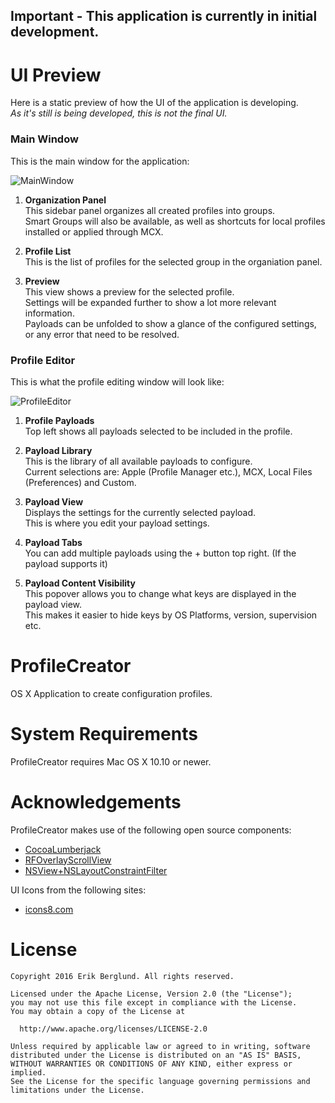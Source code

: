 ## Important - This application is currently in initial development.

# UI Preview

Here is a static preview of how the UI of the application is developing.  
_As it's still is being developed, this is not the final UI._

### Main Window

This is the main window for the application:

![MainWindow](https://github.com/ProfileCreator/ProfileCreatorResources/blob/master/Screenshots/readme/MainWindow.png)

1. **Organization Panel**  
 This sidebar panel organizes all created profiles into groups.  
 Smart Groups will also be available, as well as shortcuts for local profiles installed or applied through MCX.

2. **Profile List**  
 This is the list of profiles for the selected group in the organiation panel.

3. **Preview**  
 This view shows a preview for the selected profile.  
 Settings will be expanded further to show a lot more relevant information.  
 Payloads can be unfolded to show a glance of the configured settings, or any error that need to be resolved.

### Profile Editor

This is what the profile editing window will look like:

![ProfileEditor](https://github.com/ProfileCreator/ProfileCreatorResources/blob/master/Screenshots/readme/ProfileEditor.png)

1. **Profile Payloads**  
 Top left shows all payloads selected to be included in the profile.

2. **Payload Library**  
 This is the library of all available payloads to configure.  
 Current selections are: Apple (Profile Manager etc.), MCX, Local Files (Preferences) and Custom.

3. **Payload View**  
 Displays the settings for the currently selected payload.  
 This is where you edit your payload settings.  

4. **Payload Tabs**  
 You can add multiple payloads using the + button top right. (If the payload supports it)

5. **Payload Content Visibility**  
 This popover allows you to change what keys are displayed in the payload view.  
 This makes it easier to hide keys by OS Platforms, version, supervision etc.

# ProfileCreator
OS X Application to create configuration profiles.

# System Requirements
ProfileCreator requires Mac OS X 10.10 or newer.

# Acknowledgements

ProfileCreator makes use of the following open source components:

* [CocoaLumberjack](https://github.com/CocoaLumberjack/CocoaLumberjack)
* [RFOverlayScrollView](https://github.com/rheinfabrik/RFOverlayScrollView)
* [NSView+NSLayoutConstraintFilter](https://github.com/iluuu1994/ITSearchField/blob/8c4350bf7422a4d9d6a1ee4de6dccfd8d41d52e4/Expanding%20Search/Expanding%20Search/NSView%2BNSLayoutConstraintFilter.h)

UI Icons from the following sites:

* [icons8.com](https://icons8.com)

# License
    Copyright 2016 Erik Berglund. All rights reserved.
    
    Licensed under the Apache License, Version 2.0 (the "License");
    you may not use this file except in compliance with the License.
    You may obtain a copy of the License at
    
      http://www.apache.org/licenses/LICENSE-2.0
    
    Unless required by applicable law or agreed to in writing, software
    distributed under the License is distributed on an "AS IS" BASIS,
    WITHOUT WARRANTIES OR CONDITIONS OF ANY KIND, either express or implied.
    See the License for the specific language governing permissions and
    limitations under the License.
